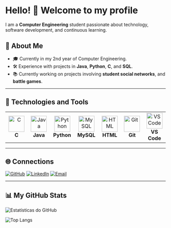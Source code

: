 # Hello! 👋 Welcome to my profile

I am a **Computer Engineering** student passionate about technology, software development, and continuous learning.

## 🌟 About Me
- 🎓 Currently in my 2nd year of Computer Engineering.
- 🛠 Experience with projects in **Java**, **Python**, **C**, and **SQL**.
- 📚 Currently working on projects involving **student social networks**, and **battle games**.

---

## 🚀 Technologies and Tools

<table>
  <tr>
    <td align="center" width="120">
      <img src="https://upload.wikimedia.org/wikipedia/commons/1/18/C_Programming_Language.svg" width="50" height="50" alt="C">
      <br><strong>C</strong>
    </td>
    <td align="center" width="120">
      <img src="https://cdn.jsdelivr.net/gh/devicons/devicon/icons/java/java-original.svg" width="50" height="50" alt="Java">
      <br><strong>Java</strong>
    </td>
    <td align="center" width="120">
      <img src="https://upload.wikimedia.org/wikipedia/commons/c/c3/Python-logo-notext.svg" width="50" height="50" alt="Python">
      <br><strong>Python</strong>
    </td>
    <td align="center" width="120">
      <img src="https://upload.wikimedia.org/wikipedia/commons/0/0a/MySQL_textlogo.svg" width="50" height="50" alt="MySQL">
      <br><strong>MySQL</strong>
    </td>
    <td align="center" width="120">
      <img src="https://upload.wikimedia.org/wikipedia/commons/6/61/HTML5_logo_and_wordmark.svg" width="50" height="50" alt="HTML">
      <br><strong>HTML</strong>
    </td>
    <td align="center" width="120">
      <img src="https://upload.wikimedia.org/wikipedia/commons/e/e0/Git-logo.svg" width="50" height="50" alt="Git">
      <br><strong>Git</strong>
    </td>
    <td align="center" width="120">
      <img src="https://upload.wikimedia.org/wikipedia/commons/9/9a/Visual_Studio_Code_1.35_icon.svg" width="50" height="50" alt="VS Code">
      <br><strong>VS Code</strong>
    </td>
  </tr>
</table>

---

## 🌐 Connections
[![GitHub](https://img.shields.io/badge/-GitHub-181717?logo=github&logoColor=white&style=flat)](https://github.com/dutra1904)
[![LinkedIn](https://img.shields.io/badge/-LinkedIn-0077B5?logo=linkedin&logoColor=white&style=flat)](https://www.linkedin.com/in/maria-clara-dutra-338876230?lipi=urn%3Ali%3Apage%3Ad_flagship3_profile_view_base_contact_details%3BRO%2FwTrxlR2W5R0H7bT00gA%3D%3D)
[![Email](https://img.shields.io/badge/-Email-D14836?logo=gmail&logoColor=white&style=flat)](mailto:dutramaria165@gmail.com)

---

## 📊 My GitHub Stats
![Estatísticas do GitHub](https://github-readme-stats.vercel.app/api?username=dutra1904&show_icons=true&theme=radical)

![Top Langs](https://github-readme-stats.vercel.app/api/top-langs/?username=dutra1904&layout=compact&theme=radical)


<!--
**dutra1904/dutra1904** is a ✨ _special_ ✨ repository because its `README.md` (this file) appears on your GitHub profile.

Here are some ideas to get you started:

- 🔭 I’m currently working on ...
- 🌱 I’m currently learning ...
- 👯 I’m looking to collaborate on ...
- 🤔 I’m looking for help with ...
- 💬 Ask me about ...
- 📫 How to reach me: ...
- 😄 Pronouns: ...
- ⚡ Fun fact: ...
-->
